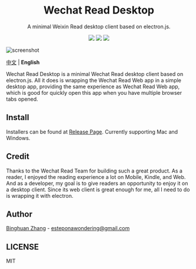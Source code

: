 <div align=center>
  <h1>Wechat Read Desktop</h1>
  <p>A minimal Weixin Read desktop client based on electron.js.</p>
  <img src="https://img.shields.io/badge/electron-22.0.3-blue"/>
  <img src="https://img.shields.io/badge/typescript-3.9.5-blueviolet"/>
  <img src="https://img.shields.io/badge/downloaded-677-brightgreen"/>
</div>

![screenshot](./asset/app.png)

[中文](./README.md) | **English**

Wechat Read Desktop is a minimal Wechat Read desktop client based on electron.js. All it does is wrapping the Wechat Read Web app in a simple desktop app, providing the same experience as Wechat Read Web app, which is good for quickly open this app when you have multiple browser tabs opened.

## Install

Installers can be found at [Release Page](https://github.com/estepona/wx-read-desktop/releases). Currently supporting Mac and Windows.

## Credit

Thanks to the Wechat Read Team for building such a great product. As a reader, I enjoyed the reading experience a lot on Mobile, Kindle, and Web. And as a developer, my goal is to give readers an opportunity to enjoy it on a desktop client. Since its web client is great enough for me, all I need to do is wrapping it with electron.

## Author

[Binghuan Zhang](https://github.com/estepona) - esteponawondering@gmail.com

## LICENSE

MIT
